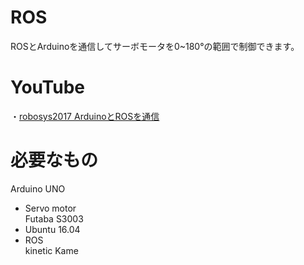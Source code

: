 # ROS
ROSとArduinoを通信してサーボモータを0~180°の範囲で制御できます。

# YouTube
・<a href="https://youtu.be/36kieCNJ7Kw" target=window>robosys2017 ArduinoとROSを通信</a>

# 必要なもの   
  Arduino UNO   
* Servo motor  
  Futaba S3003    
* Ubuntu 16.04  
* ROS  
  kinetic Kame
